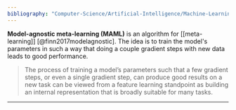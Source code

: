 ```yaml
---
bibliography: "Computer-Science/Artificial-Intelligence/Machine-Learning/papers.bib"
---
```


**Model-agnostic meta-learning (MAML)** is an algorithm for [[meta-learning]] [@finn2017modelagnostic]. The idea is to train the model's parameters in such a way that doing a couple gradient steps with new data leads to good performance.

> The process of training a model’s parameters such that a
few gradient steps, or even a single gradient step, can produce good results on a new task can be viewed from a feature learning standpoint as building an internal representation that is broadly suitable for many tasks.



---